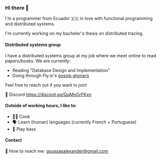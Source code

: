 ### Hi there 👋

I'm a programmer from Ecuador 🇪🇨 in love with functional programming and distributed systems.

I'm currently working on my bachelor's thesis on distributed tracing.

#### Distributed systems group

I have a distributed systems group at my job where we meet online to read papers/books. 
We are currently: 

- Reading "Database Design and Implementation"
- Going through Fly.io's [gossip glomers](https://fly.io/dist-sys/)

Feel free to reach out if you want to join!

💬 Discord https://discord.gg/QqMnGrFKxn

#### Outside of working hours, I like to:

- 👨‍🍳 Cook
- 🗣️ Learn (human) languages (currently French + Portuguese)
- 🎸 Play bass

#### Contact

💌 How to reach me: goussasalexander@gmail.com
